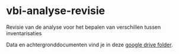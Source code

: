 # vbi-analyse-revisie
Revisie van de analyse voor het bepalen van verschillen tussen inventarisaties

Data en achtergronddocumenten vind je in deze [google drive folder](https://drive.google.com/drive/folders/1cfc2oZhFjkejnPIyJYlvaJjMSBY788R5).
